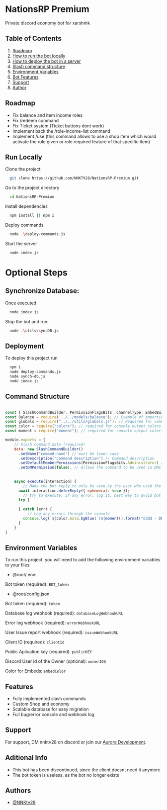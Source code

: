 
# NationsRP Premium

Private discord economy bot for xarshmk



## Table of Contents

1. [Roadmap](#Roadmap)
2. [How to run the bot locally](#Run-locally)
3. [How to deploy the bot in a server](#Deployment)
4. [Slash command structure](#Command-Structure)
5. [Environment Variables](#Environment-Variables)
6. [Bot Features](#Features)
7. [Support](#Support)
8. [Author](#Author)
## Roadmap

- Fix balance and item income roles
- Fix /redeem command
- Fix Ticket system (Ticket buttons dont work)
- Implement back the /role-income-list command
- Implement /use (this command allows to use a shop item which would activate the role given or role required feature of that specific item)

## Run Locally

Clone the project

```bash
  git clone https://github.com/NNKTV28/NationsRP-Premium.git
```

Go to the project directory

```bash
  cd NationsRP-Premium
```

Install dependencies

```bash
  npm install || npm i
```

Deploy commands

```bash
  node .\deploy-commands.js
```

Start the server

```bash
  node index.js
```

# Optional Steps

## Synchronize Database:
Once executed
```bash
  node index.js
```

Stop the bot and run:

```bash
  node .\utils\syncDB.js
```


## Deployment

To deploy this project run

```bash
  npm i
  node deploy-commands.js
  node synch-db.js
  node index.js
```


## Command Structure

```javascript

const { SlashCommandBuilder, PermissionFlagsBits, ChannelType, EmbedBuilder } = require('discord.js');// Required to import discord.js modules
const Balance = require('../../models/balance'); // Example of importing a model, required if needed to make changes/display the selected database table
const globals = require("../../utils/globals.js"); // Required for some variables like global emojis
const color = require("colors"); // required for console output colors
const moment = require("moment"); // required for console output colors 

module.exports = {
    // Slash command data (required)
    data: new SlashCommandBuilder()
      .setName("comand-name") // must be lower case
      .setDescription("Command description") // Command description
      .setDefaultMemberPermissions(PermissionFlagsBits.Administrator) // Allows the command to be used only by people with an Admin role
      .setDMPermission(false), // Allows the command to be used in DMs
    
    
    async execute(interaction) {
        // Make the bot reply to only be seen by the user who used the command
      await interaction.deferReply({ ephemeral: true });
        // try to execute, if any error, log it, best way to avoid bot crash
      try {
        
      } catch (err) {
          // Log any errors through the console
        console.log(`${color.bold.bgBlue(`[${moment().format("dddd - DD/MM/YYYY - hh:mm:ss", true)}]`)} ` + `${color.bold.red(`[COMMAND ERROR]`)} ` + `${err}`.bgRed);
      }
    }
}
```


## Environment Variables

To run this project, you will need to add the following environment variables to your files:
- @root/.env:

Bot token (required): `BOT_token`

- @root/config.json

Bot token (required): `token`

Database log webhook (required): `databaseLogWebhookURL`

Error log webhook (required): `errorWebhookURL`  

User Issue report webhook (required): `issueWebhookURL`

Client ID (required): `clientId`   

Public Aplication key (required): `publicKEY`  

Discord User id of the Owner (optional): `ownerIDS`  

Color for Embeds: `embedColor`
## Features

- Fully implemented slash commands
- Custom Shop and economy
- Scalable database for easy migration
- Full bug/error console and webhook log


## Support

For support, DM nnktv28 on discord or join our [Aurora Development](https://discord.gg/RQ2NB2V9av).
## Aditional Info
- This bot has been discontinued, since the client doesnt need it anymore
- The bot token is useless, as the bot no longer exists

## Authors

- [@NNKtv28](https://www.github.com/NNKTV28)


